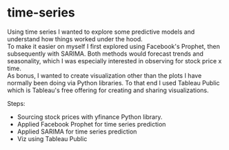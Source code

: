 # time-series

Using time series I wanted to explore some predictive models and understand how things worked under the hood.  
To make it easier on myself I first explored using Facebook's Prophet, then subsequently with SARIMA.  Both methods would forecast trends and seasonality, which I was especially interested in observing for stock price x time.  
As bonus, I wanted to create visualization other than the plots I have normally been doing via Python libraries.  To that end I used Tableau Public which is Tableau's free offering for creating and sharing visualizations.

Steps:
- Sourcing stock prices with yfinance Python library.  
- Applied Facebook Prophet for time series prediction
- Applied SARIMA for time series prediction 
- Viz using Tableau Public
